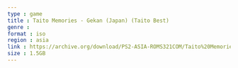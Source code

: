 ```yaml
---
type : game
title : Taito Memories - Gekan (Japan) (Taito Best)
genre : 
format : iso
region : asia
link : https://archive.org/download/PS2-ASIA-ROMS321COM/Taito%20Memories%20-%20Gekan%20%28Japan%29%20%28Taito%20Best%29.7z
size : 1.5GB
---
```


